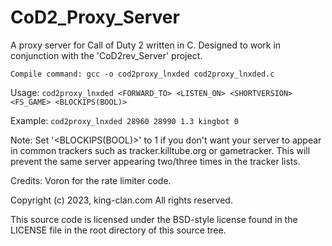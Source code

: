 # CoD2_Proxy_Server
A proxy server for Call of Duty 2 written in C. Designed to work in conjunction with the 'CoD2rev_Server' project.

```Compile command: gcc -o cod2proxy_lnxded cod2proxy_lnxded.c```

Usage: ```cod2proxy_lnxded <FORWARD_TO> <LISTEN_ON> <SHORTVERSION> <FS_GAME> <BLOCKIPS(BOOL)>```

Example: ```cod2proxy_lnxded 28960 28990 1.3 kingbot 0```

Note: Set '<BLOCKIPS(BOOL)>' to 1 if you don't want your server to appear in common trackers such as tracker.killtube.org or gametracker. This will prevent the same server appearing two/three times in the tracker lists.

Credits: Voron for the rate limiter code.

Copyright (c) 2023, king-clan.com
All rights reserved.

This source code is licensed under the BSD-style license found in the
LICENSE file in the root directory of this source tree. 
